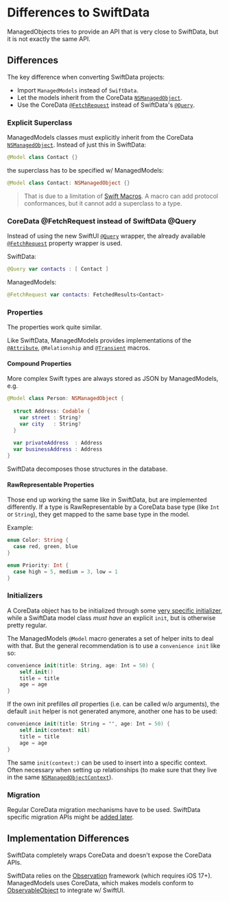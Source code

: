 # Differences to SwiftData

ManagedObjects tries to provide an API that is very close to SwiftData,
but it is not exactly the same API.

## Differences

The key difference when converting SwiftData projects:
- Import `ManagedModels` instead of `SwiftData`.
- Let the models inherit from the CoreData
  [`NSManagedObject`](https://developer.apple.com/documentation/coredata/nsmanagedobject).
- Use the CoreData
  [`@FetchRequest`](https://developer.apple.com/documentation/swiftui/fetchrequest)
  instead of SwiftData's
  [`@Query`](https://developer.apple.com/documentation/swiftdata/query).


### Explicit Superclass

ManagedModels classes must explicitly inherit from the CoreData
[`NSManagedObject`](https://developer.apple.com/documentation/coredata/nsmanagedobject).
Instead of just this in SwiftData:
```swift
@Model class Contact {}
```
the superclass has to be specified w/ ManagedModels:
```swift
@Model class Contact: NSManagedObject {}
```

> That is due to a limitation of
> [Swift Macros](https://docs.swift.org/swift-book/documentation/the-swift-programming-language/macros/).
> A macro can add protocol conformances, but it cannot add a superclass to a 
> type.


### CoreData @FetchRequest instead of SwiftData @Query

Instead of using the new SwiftUI
[`@Query`](https://developer.apple.com/documentation/swiftdata/query)
wrapper, the already available
[`@FetchRequest`](https://developer.apple.com/documentation/swiftui/fetchrequest)
property wrapper is used.

SwiftData:
```swift
@Query var contacts : [ Contact ]
```
ManagedModels:
```swift
@FetchRequest var contacts: FetchedResults<Contact>
```

### Properties

The properties work quite similar.

Like SwiftData, ManagedModels provides implementations of the
[`@Attribute`](https://developer.apple.com/documentation/swiftdata/attribute(_:originalname:hashmodifier:)),
`@Relationship` and
[`@Transient`](https://developer.apple.com/documentation/swiftdata/transient())
macros.

#### Compound Properties
               
More complex Swift types are always stored as JSON by ManagedModels, e.g.
```swift
@Model class Person: NSManagedObject {
  
  struct Address: Codable {
    var street : String?
    var city   : String?
  }
  
  var privateAddress  : Address
  var businessAddress : Address
}
```

SwiftData decomposes those structures in the database.


#### RawRepresentable Properties

Those end up working the same like in SwiftData, but are implemented 
differently.
If a type is RawRepresentable by a CoreData base type (like `Int` or `String`),
they get mapped to the same base type in the model.

Example:
```swift
enum Color: String {
  case red, green, blue
}

enum Priority: Int {
  case high = 5, medium = 3, low = 1
}
```


### Initializers

A CoreData object has to be initialized through some
[very specific initializer](https://developer.apple.com/documentation/coredata/nsmanagedobject/1506357-init),
while a SwiftData model class _must have_ an explicit `init`,
but is otherwise pretty regular.

The ManagedModels `@Model` macro generates a set of helper inits to deal with
that.
But the general recommendation is to use a `convenience init` like so:
```swift
convenience init(title: String, age: Int = 50) {
    self.init()
    title = title
    age = age
}
```
If the own init prefilles _all_ properties (i.e. can be called w/o arguments),
the default `init` helper is not generated anymore, another one has to be used:
```swift
convenience init(title: String = "", age: Int = 50) {
    self.init(context: nil)
    title = title
    age = age
}
```
The same `init(context:)` can be used to insert into a specific context.
Often necessary when setting up relationships (to make sure that they
live in the same
[`NSManagedObjectContext`](https://developer.apple.com/documentation/coredata/nsmanagedobjectcontext)).


### Migration

Regular CoreData migration mechanisms have to be used.
SwiftData specific migration APIs might be 
[added later](https://github.com/Data-swift/ManagedModels/issues/6).


## Implementation Differences

SwiftData completely wraps CoreData and doesn't expose the CoreData APIs.

SwiftData relies on the
[Observation](https://developer.apple.com/documentation/observation) 
framework (which requires iOS 17+).
ManagedModels uses CoreData, which makes models conform to
[ObservableObject](https://developer.apple.com/documentation/combine/observableobject)
to integrate w/ SwiftUI.
